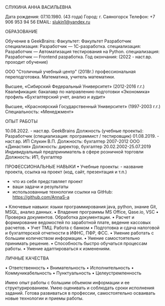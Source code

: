 СЛУКИНА АННА ВАСИЛЬЕВНА
 	
Дата рождения: 07.10.1980.   (43 года)
Город: г. Саяногорск
          Телефон: +7 906 953 94 56
EMAIL: slukin1@yandex.ru



ОБРАЗОВАНИЕ
	                            
Oбучение в GeekBrains:
Факультет: Факультет Разработчик 
                   специализация: Разработчик — 1С-разработка. 
                   специализация: Разработчик — Автоматизация тестирования на Python.
                   специализация: Разработчик — Frontend разработка.
Год окончания: (2022 - наст.вр. проходит обучение)

ООО "Столичный учебный центр"  (2018г.)
профессиональная переподготовка. Математика, учитель математики.

Высшее, «Сибирский Федеральный Университет» (2012-2016 г.г.)
Квалификация: бакалавр по направлению подготовки «Экономика» профиль «Бухгалтерский учет, анализ и аудит»

Высшее, «Красноярский Государственный Университет» (1997-2003 г.г.)
Специальность: «Менеджмент»

ОПЫТ РАБОТЫ
	
10.08.2022. - наст.вр.   GeekBrains 
                   Должность (учебные проекты): Разработчик (специализация: программист / тестировщик)
01.08.2019. - наст.вр.   ИП Слукин В.П.
                   Должность: бухгалтер
2007-2012       ООО «Династия»
                   Должность: директор, бухгалтер
20.02.2002-25.07.2019       Индивидуальный предприниматель в сфере розничной торговли
                   Должность: ИП, бухгалтер

ПРОФЕССИОНАЛЬНЫЕ НАВЫКИ
•	Учебные проекты: - название проекта, ссылка на проект (код, сайт, презентация и т.п.)
- что из себя представляет проект 
- ваши задачи и результаты 
- использованные технологии 
ссылки на GitHub:   https://github.com/AnnaS-a

•	Ключевые навыки: языки программирования java, python, знание Git, MSQL, анализ данных. 
•	Владение программы MS Office, Qase.io, VSC
•	Проверка документов.  Обработка документации.
•	Расчет и формирование ведомостей по заработной плате, ведение кассовых расчетов.
•	Учет ТМЦ. Работа с банком
•	Подготовка и сдача налоговой и бухгалтерской отчетности в ИФНС, ПФР, ФСС.
•	Умение работать с большим количеством информации.
•	Умение самостоятельно принимать решение.
•	Способность быстро обучаться процессам работы.
•	Умение адаптироваться к изменениям.

ЛИЧНЫЕ КАЧЕСТВА
 
•	Ответственность
•	Внимательность
•	Исполнительность
•	Коммуникабельность
•	Пунктуальность
•	Целеустремленность 
 

Имею опыт работы с большим объемом информации и ее структурированием. Умею оценивать и соблюдать сроки исполнения заданий. Готова развиваться в профессии, самостоятельно осваивать новые технологии и приемы работы.
